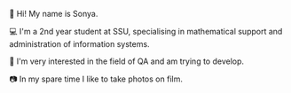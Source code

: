 :wave: Hi! My name is Sonya.

:computer: I'm a 2nd year student at SSU, specialising in mathematical support and administration of information systems.

:mag_right: I'm very interested in the field of QA and am trying to develop.

:camera: In my spare time I like to take photos on film.
